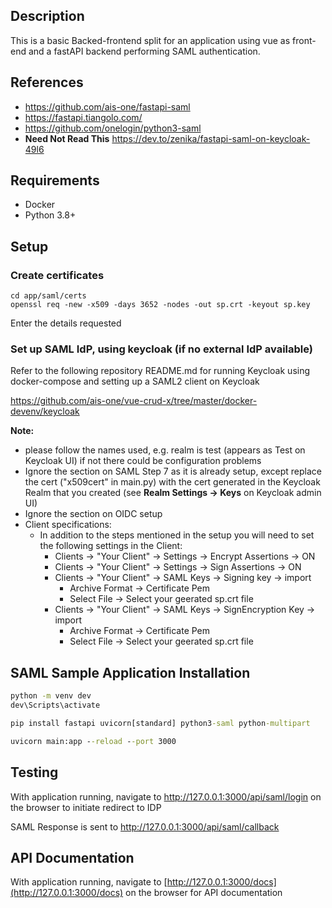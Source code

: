 ## Description

This is a basic Backed-frontend split for an application using vue as front-end and a fastAPI backend performing SAML authentication.

## References

- https://github.com/ais-one/fastapi-saml
- https://fastapi.tiangolo.com/
- https://github.com/onelogin/python3-saml
- **Need Not Read This** https://dev.to/zenika/fastapi-saml-on-keycloak-49l6

## Requirements

- Docker
- Python 3.8+

## Setup

### Create certificates

```
cd app/saml/certs
openssl req -new -x509 -days 3652 -nodes -out sp.crt -keyout sp.key
```

Enter the details requested

### Set up SAML IdP, using keycloak (if no external IdP available)

Refer to the following repository README.md for running Keycloak using docker-compose and setting up a SAML2 client on Keycloak

https://github.com/ais-one/vue-crud-x/tree/master/docker-devenv/keycloak

**Note:**

- please follow the names used, e.g. realm is test (appears as Test on Keycloak UI) if not there could be configuration problems
- Ignore the section on SAML Step 7 as it is already setup, except replace the cert ("x509cert" in main.py) with the cert generated in the Keycloak Realm that you created (see **Realm Settings -> Keys** on Keycloak admin UI)
- Ignore the section on OIDC setup
- Client specifications:
  - In addition to the steps mentioned in the setup you will need to set the following settings in the Client:
    - Clients -> "Your Client" -> Settings -> Encrypt Assertions -> ON
    - Clients -> "Your Client" -> Settings -> Sign Assertions -> ON
    - Clients -> "Your Client" -> SAML Keys -> Signing key -> import
      - Archive Format -> Certificate Pem
      - Select File -> Select your geerated sp.crt file
    - Clients -> "Your Client" -> SAML Keys -> SignEncryption Key -> import
      - Archive Format -> Certificate Pem
      - Select File -> Select your geerated sp.crt file

## SAML Sample Application Installation

```cmd
python -m venv dev
dev\Scripts\activate

pip install fastapi uvicorn[standard] python3-saml python-multipart

uvicorn main:app --reload --port 3000
```

## Testing

With application running, navigate to http://127.0.0.1:3000/api/saml/login on the browser to initiate redirect to IDP

SAML Response is sent to http://127.0.0.1:3000/api/saml/callback

## API Documentation

With application running, navigate to [http://127.0.0.1:3000/docs](http://127.0.0.1:3000/docs) on the browser for API documentation
